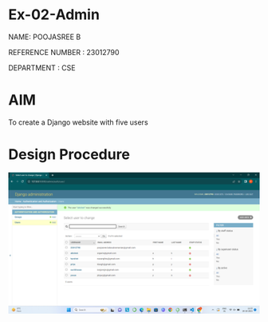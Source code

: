 # Ex-02-Admin

NAME: POOJASREE B

REFERENCE NUMBER : 23012790

DEPARTMENT : CSE
# AIM
To create a Django website with five users

# Design Procedure

![Alt text](<Screenshot 2023-10-20 113601.png>)